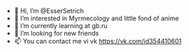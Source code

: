 - 👋 Hi, I’m @EsserSetrich
- 👀 I’m interested in Myrmecology and little fond of anime
- 🌱 I’m currently learning at gb.ru
- 💞️ I’m looking for new friends
- 📫 You can contact me vi vk https://vk.com/id354410601

<!---
EsserSetrich/EsserSetrich is a ✨ special ✨ repository because its `README.md` (this file) appears on your GitHub profile.
You can click the Preview link to take a look at your changes.
--->
